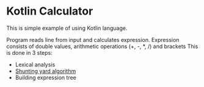 # Kotlin Calculator

This is simple example of using Kotlin language.

Program reads line from input and calculates expression. Expression consists of double values, arithmetic operations (+, -, *, /) and brackets
This is done in 3 steps:
 * Lexical analysis
 * [Shunting yard algorithm](https://en.wikipedia.org/wiki/Shunting-yard_algorithm)
 * Building expression tree